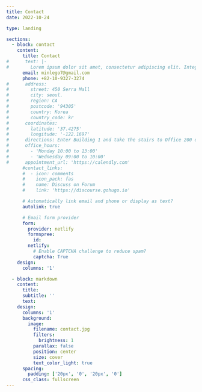 ```yaml
---
title: Contact
date: 2022-10-24

type: landing

sections:
  - block: contact
    content:
      title: Contact
#      text: |-
#        Lorem ipsum dolor sit amet, consectetur adipiscing elit. Integer tempus augue non tempor egestas. Proin nisl nunc, dignissim #in accumsan dapibus, auctor ullamcorper neque. Quisque at elit felis. Vestibulum ante ipsum primis in faucibus orci luctus et #ultrices posuere cubilia curae; Aenean eget elementum odio. Cras interdum eget risus sit amet aliquet. In volutpat, nisl ut fringilla #dignissim, arcu nisl suscipit ante, at accumsan sapien nisl eu eros.'''
      email: minlego7@gmail.com
      phone: +82-10-9327-3274
#      address:
#        street: 450 Serra Mall
#        city: seoul.
#        region: CA
#        postcode: '94305'
#        country: Korea
#        country_code: kr
#      coordinates:
#        latitude: '37.4275'
#        longitude: '-122.1697'
#      directions: Enter Building 1 and take the stairs to Office 200 on Floor 2
#      office_hours:
#        - 'Monday 10:00 to 13:00'
#        - 'Wednesday 09:00 to 10:00'
#      appointment_url: 'https://calendly.com'
      #contact_links:
      #  - icon: comments
      #    icon_pack: fas
      #    name: Discuss on Forum
      #    link: 'https://discourse.gohugo.io'

      # Automatically link email and phone or display as text?
      autolink: true

      # Email form provider
      form:
        provider: netlify
        formspree:
          id:
        netlify:
          # Enable CAPTCHA challenge to reduce spam?
          captcha: True
    design:
      columns: '1'

  - block: markdown
    content:
      title:
      subtitle: ''
      text:
    design:
      columns: '1'
      background:
        image:
          filename: contact.jpg
          filters:
            brightness: 1
          parallax: false
          position: center
          size: cover
          text_color_light: true
      spacing:
        padding: ['20px', '0', '20px', '0']
      css_class: fullscreen
---
```

